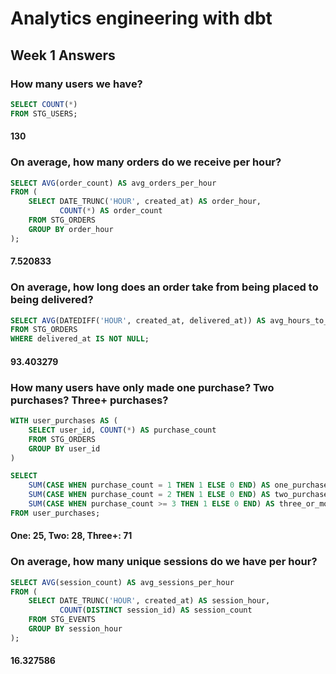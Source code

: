 # Analytics engineering with dbt

## Week 1 Answers

### How many users we have?

```sql
SELECT COUNT(*) 
FROM STG_USERS;
```
#### 130

### On average, how many orders do we receive per hour?

```sql
SELECT AVG(order_count) AS avg_orders_per_hour 
FROM (
    SELECT DATE_TRUNC('HOUR', created_at) AS order_hour, 
           COUNT(*) AS order_count 
    FROM STG_ORDERS
    GROUP BY order_hour
);
```
#### 7.520833

### On average, how long does an order take from being placed to being delivered?

```sql
SELECT AVG(DATEDIFF('HOUR', created_at, delivered_at)) AS avg_hours_to_delivery 
FROM STG_ORDERS
WHERE delivered_at IS NOT NULL;
```
#### 93.403279


### How many users have only made one purchase? Two purchases? Three+ purchases?

```sql
WITH user_purchases AS (
    SELECT user_id, COUNT(*) AS purchase_count 
    FROM STG_ORDERS
    GROUP BY user_id
)

SELECT 
    SUM(CASE WHEN purchase_count = 1 THEN 1 ELSE 0 END) AS one_purchase,
    SUM(CASE WHEN purchase_count = 2 THEN 1 ELSE 0 END) AS two_purchases,
    SUM(CASE WHEN purchase_count >= 3 THEN 1 ELSE 0 END) AS three_or_more_purchases
FROM user_purchases;
```
#### One: 25, Two: 28, Three+: 71


### On average, how many unique sessions do we have per hour?

```sql
SELECT AVG(session_count) AS avg_sessions_per_hour 
FROM (
    SELECT DATE_TRUNC('HOUR', created_at) AS session_hour, 
           COUNT(DISTINCT session_id) AS session_count 
    FROM STG_EVENTS
    GROUP BY session_hour
);
```
#### 16.327586